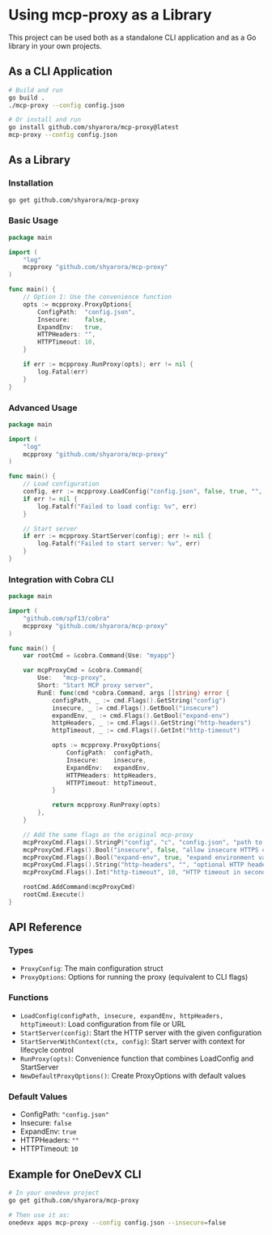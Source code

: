 # Using mcp-proxy as a Library

This project can be used both as a standalone CLI application and as a Go library in your own projects.

## As a CLI Application

```bash
# Build and run
go build .
./mcp-proxy --config config.json

# Or install and run
go install github.com/shyarora/mcp-proxy@latest
mcp-proxy --config config.json
```

## As a Library

### Installation

```bash
go get github.com/shyarora/mcp-proxy
```

### Basic Usage

```go
package main

import (
    "log"
    mcpproxy "github.com/shyarora/mcp-proxy"
)

func main() {
    // Option 1: Use the convenience function
    opts := mcpproxy.ProxyOptions{
        ConfigPath:  "config.json",
        Insecure:    false,
        ExpandEnv:   true,
        HTTPHeaders: "",
        HTTPTimeout: 10,
    }

    if err := mcpproxy.RunProxy(opts); err != nil {
        log.Fatal(err)
    }
}
```

### Advanced Usage

```go
package main

import (
    "log"
    mcpproxy "github.com/shyarora/mcp-proxy"
)

func main() {
    // Load configuration
    config, err := mcpproxy.LoadConfig("config.json", false, true, "", 10)
    if err != nil {
        log.Fatalf("Failed to load config: %v", err)
    }

    // Start server
    if err := mcpproxy.StartServer(config); err != nil {
        log.Fatalf("Failed to start server: %v", err)
    }
}
```

### Integration with Cobra CLI

```go
package main

import (
    "github.com/spf13/cobra"
    mcpproxy "github.com/shyarora/mcp-proxy"
)

func main() {
    var rootCmd = &cobra.Command{Use: "myapp"}

    var mcpProxyCmd = &cobra.Command{
        Use:   "mcp-proxy",
        Short: "Start MCP proxy server",
        RunE: func(cmd *cobra.Command, args []string) error {
            configPath, _ := cmd.Flags().GetString("config")
            insecure, _ := cmd.Flags().GetBool("insecure")
            expandEnv, _ := cmd.Flags().GetBool("expand-env")
            httpHeaders, _ := cmd.Flags().GetString("http-headers")
            httpTimeout, _ := cmd.Flags().GetInt("http-timeout")

            opts := mcpproxy.ProxyOptions{
                ConfigPath:  configPath,
                Insecure:    insecure,
                ExpandEnv:   expandEnv,
                HTTPHeaders: httpHeaders,
                HTTPTimeout: httpTimeout,
            }

            return mcpproxy.RunProxy(opts)
        },
    }

    // Add the same flags as the original mcp-proxy
    mcpProxyCmd.Flags().StringP("config", "c", "config.json", "path to config file or a http(s) url")
    mcpProxyCmd.Flags().Bool("insecure", false, "allow insecure HTTPS connections")
    mcpProxyCmd.Flags().Bool("expand-env", true, "expand environment variables in config file")
    mcpProxyCmd.Flags().String("http-headers", "", "optional HTTP headers for config URL")
    mcpProxyCmd.Flags().Int("http-timeout", 10, "HTTP timeout in seconds")

    rootCmd.AddCommand(mcpProxyCmd)
    rootCmd.Execute()
}
```

## API Reference

### Types

- `ProxyConfig`: The main configuration struct
- `ProxyOptions`: Options for running the proxy (equivalent to CLI flags)

### Functions

- `LoadConfig(configPath, insecure, expandEnv, httpHeaders, httpTimeout)`: Load configuration from file or URL
- `StartServer(config)`: Start the HTTP server with the given configuration
- `StartServerWithContext(ctx, config)`: Start server with context for lifecycle control
- `RunProxy(opts)`: Convenience function that combines LoadConfig and StartServer
- `NewDefaultProxyOptions()`: Create ProxyOptions with default values

### Default Values

- ConfigPath: `"config.json"`
- Insecure: `false`
- ExpandEnv: `true`
- HTTPHeaders: `""`
- HTTPTimeout: `10`

## Example for OneDevX CLI

```bash
# In your onedevx project
go get github.com/shyarora/mcp-proxy

# Then use it as:
onedevx apps mcp-proxy --config config.json --insecure=false
```
